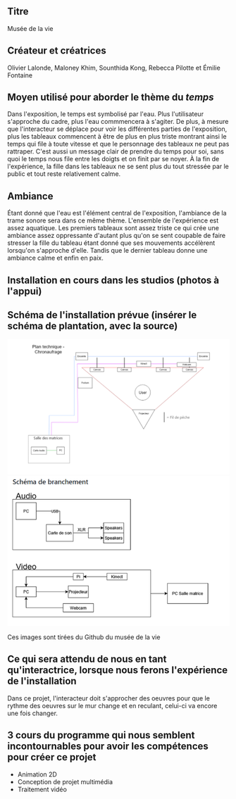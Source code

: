 ## Titre 

Musée de la vie

## Créateur et créatrices

Olivier Lalonde, Maloney Khim, Sounthida Kong, Rebecca Pilotte et Émilie Fontaine  

## Moyen utilisé pour aborder le thème du *temps* 

Dans l'exposition, le temps est symbolisé par l'eau. Plus l'utilisateur s'approche du cadre, plus l'eau commmencera à s'agiter. De plus, à mesure que l'interacteur se déplace pour voir les différentes parties de l'exposition, plus les tableaux commencent à être de plus en plus triste montrant ainsi le temps qui file à toute vitesse et que le personnage des tableaux ne peut pas rattraper. C'est aussi un message clair de prendre du temps pour soi, sans quoi le temps nous file entre les doigts et on finit par se noyer. À la fin de l'expérience, la fille dans les tableaux ne se sent plus du tout stressée par le public et tout reste relativement calme.

## Ambiance

Étant donné que l'eau est l'élément central de l'exposition, l'ambiance de la trame sonore sera dans ce même thème. L'ensemble de l'expérience est assez aquatique. Les premiers tableaux sont assez triste ce qui crée une ambiance assez oppressante d'autant plus qu'on se sent coupable de faire stresser la fille du tableau étant donné que ses mouvements accélèrent lorsqu'on s'approche d'elle. Tandis que le dernier tableau donne une ambiance calme et enfin en paix.

## Installation en cours dans les studios (photos à l'appui)

## Schéma de l'installation prévue (insérer le schéma de plantation, avec la source)
![image du schémas du musée de la vie](medias/schemas/chronaufrage1.png)
![image du schémas de branchement du musée de la vie](medias/schemas/chronaufrage2.png)

Ces images sont tirées du Github du musée de la vie
## Ce qui sera attendu de nous en tant qu'interactrice, lorsque nous ferons l'expérience de l'installation
Dans ce projet, l'interacteur doit s'approcher des oeuvres pour que le rythme des oeuvres sur le mur change et en reculant, celui-ci va encore une fois changer.

## 3 cours du programme qui nous semblent incontournables pour avoir les compétences pour créer ce projet 
 - Animation 2D
 - Conception de projet multimédia
 - Traitement vidéo
